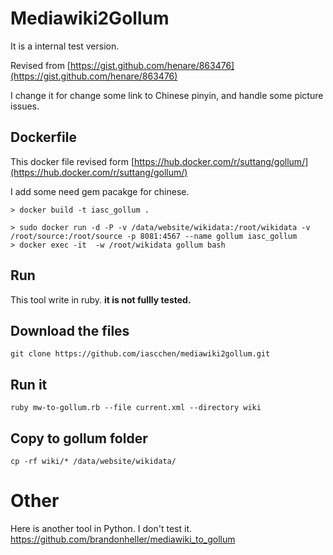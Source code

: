 # Mediawiki2Gollum

It is a internal test version.

Revised from [https://gist.github.com/henare/863476](https://gist.github.com/henare/863476)

I change it for change some link to Chinese pinyin, and handle some picture issues.

## Dockerfile

This docker file revised form [https://hub.docker.com/r/suttang/gollum/](https://hub.docker.com/r/suttang/gollum/)

I add some need gem pacakge for chinese.

	> docker build -t iasc_gollum .
	
	> sudo docker run -d -P -v /data/website/wikidata:/root/wikidata -v /root/source:/root/source -p 8081:4567 --name gollum iasc_gollum
	> docker exec -it  -w /root/wikidata gollum bash

## Run

This tool write in ruby. **it is not fullly tested.** 

## Download the files

	git clone https://github.com/iascchen/mediawiki2gollum.git

## Run it

	ruby mw-to-gollum.rb --file current.xml --directory wiki
	
## Copy to gollum folder

	cp -rf wiki/* /data/website/wikidata/	
	
# Other 

Here is another tool in Python. I don't test it. 
	https://github.com/brandonheller/mediawiki_to_gollum